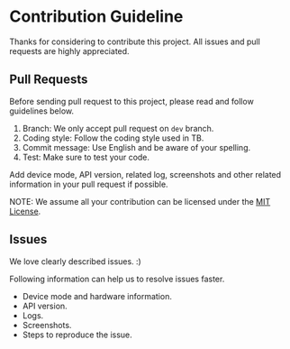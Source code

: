 # Contribution Guideline

Thanks for considering to contribute this project. All issues and pull requests are highly appreciated.

## Pull Requests

Before sending pull request to this project, please read and follow guidelines below.

1. Branch: We only accept pull request on `dev` branch.
2. Coding style: Follow the coding style used in TB.
3. Commit message: Use English and be aware of your spelling.
4. Test: Make sure to test your code.

Add device mode, API version, related log, screenshots and other related information in your pull request if possible.

NOTE: We assume all your contribution can be licensed under the [MIT License](LICENSE).

## Issues

We love clearly described issues. :)

Following information can help us to resolve issues faster.

* Device mode and hardware information.
* API version.
* Logs.
* Screenshots.
* Steps to reproduce the issue.
